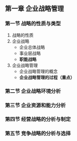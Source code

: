 ## 第一章 企业战略管理
### 第一节 战略的性质与类型
1. 战略的性质
2. 企业战略
    - 企业总体战略
    - 事业层战略
    - **职能战略**
3. 企业战略管理
    - 企业战略管理的概念
    - **企业战略管理的过程（重点）**
### 第二节 企业战略环境分析
### 第三节 企业资源和能力分析
### 第四节 经营战略的分析与制定
### 第五节 竞争战略的分析与选择